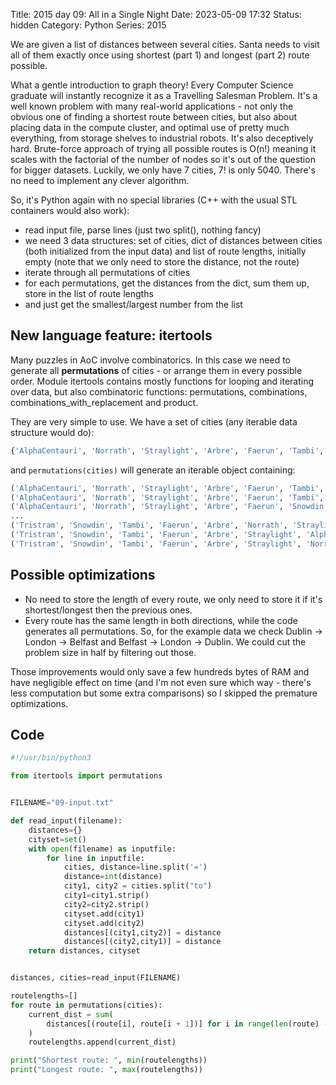 Title: 2015 day 09: All in a Single Night
Date: 2023-05-09 17:32
Status: hidden
Category: Python
Series: 2015

We are given a list of distances between several cities. Santa needs to visit all of them exactly once
using shortest (part 1) and longest (part 2) route possible.

What a gentle introduction to graph theory! Every Computer Science graduate will instantly recognize
it as a Travelling Salesman Problem. It's a well known problem with many real-world applications - not
only the obvious one of finding a shortest route between cities, but also about placing data in the compute
cluster, and optimal use of pretty much everything, from storage shelves to industrial robots. It's
also deceptively hard. Brute-force approach of trying all possible routes is O(n!) meaning it scales with
the factorial of the number of nodes so it's out of the question for bigger datasets.
Luckily, we only have 7 cities, 7! is only 5040. There's no need to implement any clever algorithm.

So, it's Python again with no special libraries (C++ with the usual STL containers would also work):

* read input file, parse lines (just two split(), nothing fancy)
* we need 3 data structures: set of cities, dict of distances between cities (both initialized from the input data)
and list of route lengths, initially empty (note that we only need to store the distance, not the route)
* iterate through all permutations of cities
* for each permutations, get the distances from the dict, sum them up, store in the list of route lengths
* and just get the smallest/largest number from the list

## New language feature: itertools

Many puzzles in AoC involve combinatorics. In this case we need to generate all **permutations** of cities - or
arrange them in every possible order. Module itertools contains mostly functions for looping and iterating
over data, but also combinatoric functions: permutations, combinations, combinations_with_replacement and
product.

They are very simple to use. We have a set of cities (any iterable data structure would do):

```python
{'AlphaCentauri', 'Norrath', 'Straylight', 'Arbre', 'Faerun', 'Tambi', 'Snowdin', 'Tristram'}
```

and `permutations(cities)` will generate an iterable object containing:

```python
('AlphaCentauri', 'Norrath', 'Straylight', 'Arbre', 'Faerun', 'Tambi', 'Snowdin', 'Tristram')
('AlphaCentauri', 'Norrath', 'Straylight', 'Arbre', 'Faerun', 'Tambi', 'Tristram', 'Snowdin')
('AlphaCentauri', 'Norrath', 'Straylight', 'Arbre', 'Faerun', 'Snowdin', 'Tambi', 'Tristram')
...
('Tristram', 'Snowdin', 'Tambi', 'Faerun', 'Arbre', 'Norrath', 'Straylight', 'AlphaCentauri')
('Tristram', 'Snowdin', 'Tambi', 'Faerun', 'Arbre', 'Straylight', 'AlphaCentauri', 'Norrath')
('Tristram', 'Snowdin', 'Tambi', 'Faerun', 'Arbre', 'Straylight', 'Norrath', 'AlphaCentauri')
```

## Possible optimizations

* No need to store the length of every route, we only need to store it if it's shortest/longest then the previous ones.
* Every route has the same length in both directions, while the code generates all permutations. So, for
the example data we check Dublin -> London -> Belfast and Belfast -> London -> Dublin. We could cut
the problem size in half by filtering out those.

Those improvements would only save a few hundreds bytes of RAM and have negligible effect on time (and I'm not even sure which
way - there's less computation but some extra comparisons) so I skipped the premature optimizations.

## Code

```python
#!/usr/bin/python3

from itertools import permutations


FILENAME="09-input.txt"

def read_input(filename):
    distances={}
    cityset=set()
    with open(filename) as inputfile:
        for line in inputfile:
            cities, distance=line.split('=')
            distance=int(distance)
            city1, city2 = cities.split("to")
            city1=city1.strip()
            city2=city2.strip()
            cityset.add(city1)
            cityset.add(city2)
            distances[(city1,city2)] = distance
            distances[(city2,city1)] = distance
    return distances, cityset


distances, cities=read_input(FILENAME)

routelengths=[]
for route in permutations(cities):
    current_dist = sum(
        distances[(route[i], route[i + 1])] for i in range(len(route) - 1)
    )
    routelengths.append(current_dist)

print("Shortest route: ", min(routelengths))
print("Longest route: ", max(routelengths))
```